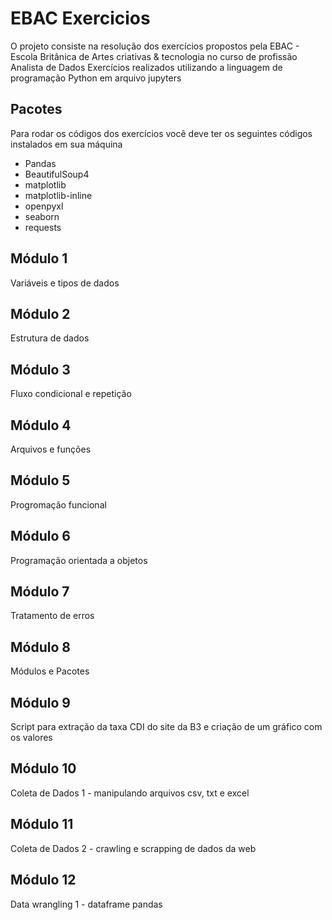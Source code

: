 # EBAC Exercicios

O projeto consiste na resolução dos exercícios propostos pela EBAC - Escola Britânica de Artes criativas & tecnologia no curso de profissão Analista de Dados 
Exercícios realizados utilizando a linguagem de programação Python em arquivo jupyters

## Pacotes 
Para rodar os códigos dos exercícios você deve ter os seguintes códigos instalados em sua máquina
- Pandas
- BeautifulSoup4
- matplotlib
- matplotlib-inline
- openpyxl
- seaborn
- requests

## Módulo 1 
Variáveis e tipos de dados

## Módulo 2  
Estrutura de dados

## Módulo 3  
Fluxo condicional e repetição

## Módulo 4  
Arquivos e funções

## Módulo 5 
Progromação funcional

## Módulo 6 
Programação orientada a objetos

## Módulo 7
Tratamento de erros

## Módulo 8
Módulos e Pacotes

## Módulo 9
Script para extração da taxa CDI do site da B3 e criação de um gráfico com os valores

## Módulo 10
Coleta de Dados 1 - manipulando arquivos csv, txt e excel

## Módulo 11
Coleta de Dados 2 - crawling e scrapping de dados da web

## Módulo 12
Data wrangling 1 - dataframe pandas
